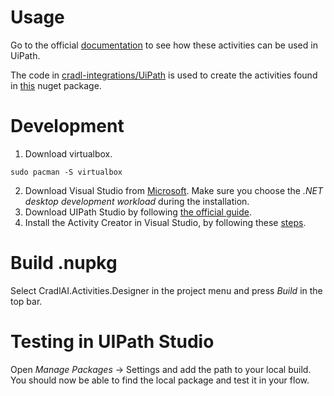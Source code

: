 # Usage

Go to the official [documentation](https://docs.cradl.ai/integrations/uipath) to see how these activities can be used in UiPath.

The code in [cradl-integrations/UiPath](https://github.com/LucidtechAI/cradl-integrations/tree/main/UiPath) is used to create the activities found in [this](https://www.nuget.org/packages/CradlAI.UIPath.Activities) nuget package.



# Development
1. Download virtualbox.
```commandline
sudo pacman -S virtualbox  
```
2. Download Visual Studio from [Microsoft](https://visualstudio.microsoft.com/downloads/). Make sure you choose the _.NET desktop development workload_ during the installation. 
3. Download UIPath Studio by following [the official guide](https://docs.uipath.com/studio/standalone/2022.10/user-guide/install-studio).
4. Install the Activity Creator in Visual Studio, by following these [steps](https://docs.uipath.com/activities/other/latest/developer/using-activity-creator).


# Build .nupkg
Select CradlAI.Activities.Designer in the project menu and press _Build_ in the top bar.


# Testing in UIPath Studio
Open _Manage Packages_ -> Settings and add the path to your local build. You should now be able to find the local package and test it in your flow.
